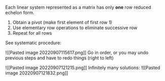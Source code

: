 Each linear system represented as a matrix has only **one** row reduced echelon form.
1. Obtain a pivot (make first element of first row 1)
2. Use elementary row operations to eliminate successive row
3. Repeat for all rows

See systematic procedure:

![[Pasted image 20220907115617.png]]
Go in order, or you may undo previous steps and have to redo things (right to left)

![[Pasted image 20220907121215.png]]
Infinitely many solutions:
![[Pasted image 20220907121832.png]]
